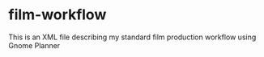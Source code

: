 # film-workflow
This is an XML file describing my standard film production workflow using Gnome Planner
